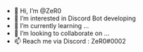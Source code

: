 - 👋 Hi, I’m @ZeR0
- 👀 I’m interested in Discord Bot developing
- 🌱 I’m currently learning ...
- 💞️ I’m looking to collaborate on ...
- 📫 Reach me via Discord : ZeR0#0002

<!---
ZeR020/ZeR020 is a ✨ special ✨ repository because its `README.md` (this file) appears on your GitHub profile.
You can click the Preview link to take a look at your changes.
--->
